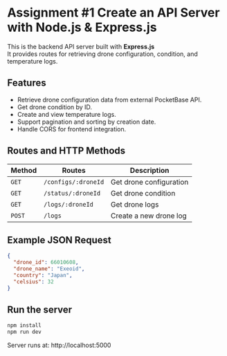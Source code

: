 # Assignment #1 Create an API Server with Node.js & Express.js

This is the backend API server built with **Express.js**  
It provides routes for retrieving drone configuration, condition, and temperature logs.

## Features

- Retrieve drone configuration data from external PocketBase API.
- Get drone condition by ID.
- Create and view temperature logs.
- Support pagination and sorting by creation date.
- Handle CORS for frontend integration.

## Routes and HTTP Methods

| Method | Routes              | Description             |
| ------ | ------------------- | ----------------------- |
| `GET`  | `/configs/:droneId` | Get drone configuration |
| `GET`  | `/status/:droneId`  | Get drone condition     |
| `GET`  | `/logs/:droneId`    | Get drone logs          |
| `POST` | `/logs`             | Create a new drone log  |

## Example JSON Request

```json
{
  "drone_id": 66010608,
  "drone_name": "Exeoid",
  "country": "Japan",
  "celsius": 32
}
```

## Run the server

```bash
npm install
npm run dev
```

Server runs at: http://localhost:5000
